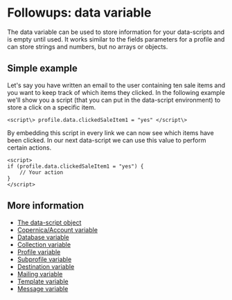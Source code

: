 # Followups: data variable

The data variable can be used to store information for your data-scripts 
and is empty until used. It works similar to the fields parameters for a 
profile and can store strings and numbers, but no arrays or objects.

## Simple example

Let's say you have written an email to the user containing ten sale items 
and you want to keep track of which items they clicked. In the following example 
we'll show you a script (that you can put in the data-script environment) 
to store a click on a specific item.

    <script\> profile.data.clickedSaleItem1 = "yes" </script\>

By embedding this script in every link we can now see which items have been 
clicked. In our next data-script we can use this value to perform certain 
actions.

    <script> 
    if (profile.data.clickedSaleItem1 = "yes") {
        // Your action
    }
    </script>

## More information

* [The data-script object](./followups-scripting)
* [Copernica/Account variable](./followups-scripting-copernica)
* [Database variable](./followups-scripting-database)
* [Collection variable](./followups-scripting-collection)
* [Profile variable](./followups-scripting-profile)
* [Subprofile variable](./followups-scripting-subprofile)
* [Destination variable](./followups-scripting-profile)
* [Mailing variable](./followups-scripting-mailing)
* [Template variable](./followups-scripting-template)
* [Message variable](./followups-scripting-message)
